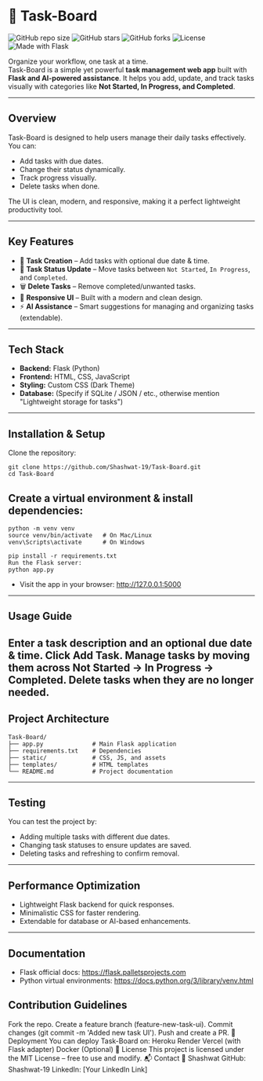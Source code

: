 # 📌 Task-Board  

![GitHub repo size](https://img.shields.io/github/repo-size/Shashwat-19/Task-Board?color=blue) ![GitHub stars](https://img.shields.io/github/stars/Shashwat-19/Task-Board?style=social) ![GitHub forks](https://img.shields.io/github/forks/Shashwat-19/Task-Board?style=social) ![License](https://img.shields.io/github/license/Shashwat-19/Task-Board?color=green) ![Made with Flask](https://img.shields.io/badge/Made%20with-Flask-blue)  

Organize your workflow, one task at a time.  
Task-Board is a simple yet powerful **task management web app** built with **Flask and AI-powered assistance**. It helps you add, update, and track tasks visually with categories like **Not Started, In Progress, and Completed**.  

---

##  Overview  
Task-Board is designed to help users manage their daily tasks effectively.  
You can:  
- Add tasks with due dates.  
- Change their status dynamically.  
- Track progress visually.  
- Delete tasks when done.  

The UI is clean, modern, and responsive, making it a perfect lightweight productivity tool.  

---

##  Key Features  
- 📅 **Task Creation** – Add tasks with optional due date & time.  
- 🔄 **Task Status Update** – Move tasks between `Not Started`, `In Progress`, and `Completed`.  
- 🗑️ **Delete Tasks** – Remove completed/unwanted tasks.  
- 🎨 **Responsive UI** – Built with a modern and clean design.  
- ⚡ **AI Assistance** – Smart suggestions for managing and organizing tasks (extendable).  

---

##  Tech Stack  
- **Backend:** Flask (Python)  
- **Frontend:** HTML, CSS, JavaScript  
- **Styling:** Custom CSS (Dark Theme)  
- **Database:** (Specify if SQLite / JSON / etc., otherwise mention "Lightweight storage for tasks")  

---

##  Installation & Setup  

Clone the repository:  
```
git clone https://github.com/Shashwat-19/Task-Board.git
cd Task-Board
```
## Create a virtual environment & install dependencies:
```
python -m venv venv
source venv/bin/activate   # On Mac/Linux
venv\Scripts\activate      # On Windows
```
```
pip install -r requirements.txt
Run the Flask server:
python app.py
```
- Visit the app in your browser:
http://127.0.0.1:5000
- ---
## Usage Guide
Enter a task description and an optional due date & time.
Click Add Task.
Manage tasks by moving them across Not Started → In Progress → Completed.
Delete tasks when they are no longer needed.
---
## Project Architecture
```
Task-Board/
├── app.py              # Main Flask application
├── requirements.txt    # Dependencies
├── static/             # CSS, JS, and assets
├── templates/          # HTML templates
└── README.md           # Project documentation
```
---
## Testing
You can test the project by:
- Adding multiple tasks with different due dates.
- Changing task statuses to ensure updates are saved.
- Deleting tasks and refreshing to confirm removal.
- ---
## Performance Optimization
- Lightweight Flask backend for quick responses.
- Minimalistic CSS for faster rendering.
- Extendable for database or AI-based enhancements.
- ---
## Documentation
- Flask official docs: https://flask.palletsprojects.com
- Python virtual environments: https://docs.python.org/3/library/venv.html
## Contribution Guidelines
Fork the repo.
Create a feature branch (feature-new-task-ui).
Commit changes (git commit -m 'Added new task UI').
Push and create a PR.
🚀 Deployment
You can deploy Task-Board on:
Heroku
Render
Vercel (with Flask adapter)
Docker (Optional)
📜 License
This project is licensed under the MIT License – free to use and modify.
📬 Contact
👤 Shashwat
GitHub: Shashwat-19
LinkedIn: [Your LinkedIn Link]
